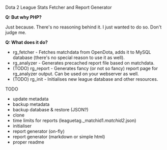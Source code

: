 Dota 2 League Stats Fetcher and Report Generator

**Q: But why PHP?**

Just because. There's no reasoning behind it. I just wanted to do so. Don't judge me.

**Q: What does it do?**

* rg_fetcher - Fetches matchdata from OpenDota, adds it to MySQL database (there's no special reason to use it as well).
* rg_analyzer - Generates precached report file based on matchdata.
* (TODO) rg_report - Generates fancy (or not so fancy) report page for rg_analyzer output. Can be used on your webserver as well.
* (TODO) rg_init - Initialises new league database and other resources.

TODO

- update metadata
- backup metadata
- backup database & restore (JSON?)
- clone
- time limits for reports (leaguetag._matchid1._matchid2_.json)
- initialiser
- report generator (on-fly)
- report generator (markdown or simple html)
- proper readme
